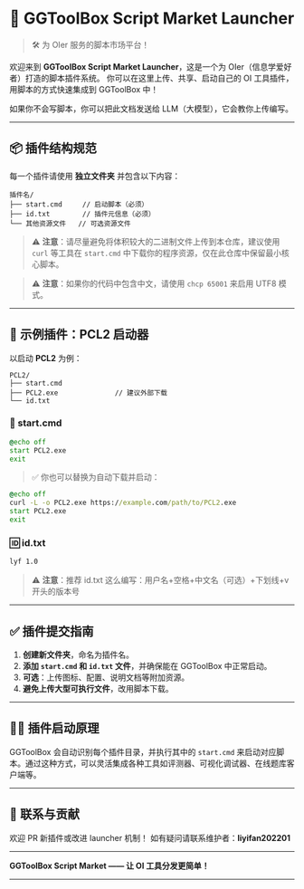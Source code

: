 
# 🎯 GGToolBox Script Market Launcher

> 🛠 为 OIer 服务的脚本市场平台！

欢迎来到 **GGToolBox Script Market Launcher**，这是一个为 OIer（信息学爱好者）打造的脚本插件系统。
你可以在这里上传、共享、启动自己的 OI 工具插件，用脚本的方式快速集成到 GGToolBox 中！

如果你不会写脚本，你可以把此文档发送给 LLM（大模型），它会教你上传编写。

---

## 📦 插件结构规范

每一个插件请使用 **独立文件夹** 并包含以下内容：

```
插件名/
├── start.cmd     // 启动脚本（必须）
├── id.txt        // 插件元信息（必须）
└── 其他资源文件   // 可选资源文件
```

> ⚠️ **注意**：请尽量避免将体积较大的二进制文件上传到本仓库，建议使用 `curl` 等工具在 `start.cmd` 中下载你的程序资源，仅在此仓库中保留最小核心脚本。

> ⚠️ **注意**：如果你的代码中包含中文，请使用 `chcp 65001` 来启用 UTF8 模式。



---

## 🧪 示例插件：PCL2 启动器

以启动 **PCL2** 为例：

```
PCL2/
├── start.cmd
├── PCL2.exe              // 建议外部下载
└── id.txt
```

### 📜 start.cmd

```bat
@echo off
start PCL2.exe
exit
```

> ✅ 你也可以替换为自动下载并启动：

```bat
@echo off
curl -L -o PCL2.exe https://example.com/path/to/PCL2.exe
start PCL2.exe
exit
```

### 🆔 id.txt

```txt
lyf 1.0
```
> ⚠️ **注意**：推荐 id.txt 这么编写：用户名+空格+中文名（可选）+下划线+v开头的版本号


---

## ✅ 插件提交指南

1. **创建新文件夹**，命名为插件名。
2. **添加 `start.cmd` 和 `id.txt` 文件**，并确保能在 GGToolBox 中正常启动。
3. **可选**：上传图标、配置、说明文档等附加资源。
4. **避免上传大型可执行文件**，改用脚本下载。

---

## 🧑‍💻 插件启动原理

GGToolBox 会自动识别每个插件目录，并执行其中的 `start.cmd` 来启动对应脚本。通过这种方式，可以灵活集成各种工具如评测器、可视化调试器、在线题库客户端等。

---

## 📮 联系与贡献

欢迎 PR 新插件或改进 launcher 机制！
如有疑问请联系维护者：**liyifan202201**

---

**GGToolBox Script Market —— 让 OI 工具分发更简单！**

---
